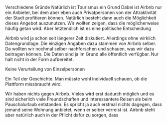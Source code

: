 Verschiedene Gründe
Natürlich ist Tourismus ein Grund
Dabei ist Airbnb nur ein Anbieter, bei dem aber eben auch Privatpersonen von der Attraktivität der Stadt profitieren können.
Natürlich besteht dann auch die Möglichkeit dieses Angebot auszunutzen.
Wir wollten zeigen, dass die möglicherweise häufig getan wird.
Aber letztendlich ist es eine politische Entscheidung

Airbnb wird ja schon seit längerer Zeit diskutiert. Allerdings ohne wirklich Datengrundlage. Die einzigen Angaben dazu stammen von Airbnb selber.
Da wollten wir nochmal selber nachforschen und schauen, was wir dazu beitragen können.
Die Daten sind ja im Grund alle öffentlich verfügbar. Nur halt nicht in der Form aufbereitet.

Keine Verurteilung von Einzelpersonen

Ein Teil der Geschichte. Man müsste wohl individuell schauen, ob die Plattform missbraucht wird.

Wir haben nichts gegen Airbnb. Vieles wird erst dadurch möglich und es sind sicherlich viele Freundschaften und interessantere Reisen als beim Pauschalurlaub entstanden.
Es spricht ja auch erstmal nichts dagegen, dass jemand seine Wohnung anbietet, wenn er selber verreist ist. 
Airbnb steht aber natürlich auch in der Pflicht dafür zu sorgen, dass 